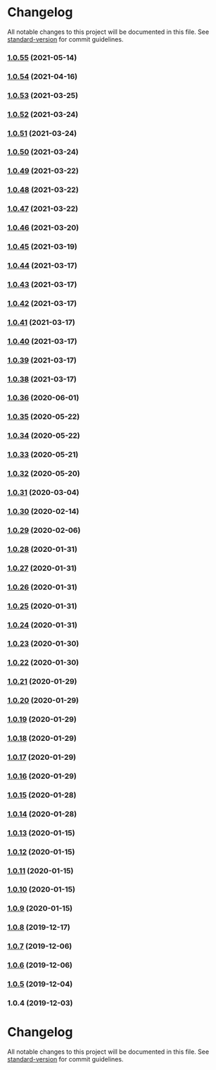 # Changelog

All notable changes to this project will be documented in this file. See [standard-version](https://github.com/conventional-changelog/standard-version) for commit guidelines.

### [1.0.55](https://github.com/sologenic/sologenic-xrpl-stream-js/compare/v1.0.54...v1.0.55) (2021-05-14)



### [1.0.54](https://github.com/sologenic/sologenic-xrpl-stream-js/compare/v1.0.53...v1.0.54) (2021-04-16)



### [1.0.53](https://github.com/sologenic/sologenic-xrpl-stream-js/compare/v1.0.52...v1.0.53) (2021-03-25)



### [1.0.52](https://github.com/sologenic/sologenic-xrpl-stream-js/compare/v1.0.51...v1.0.52) (2021-03-24)



### [1.0.51](https://github.com/sologenic/sologenic-xrpl-stream-js/compare/v1.0.50...v1.0.51) (2021-03-24)



### [1.0.50](https://github.com/sologenic/sologenic-xrpl-stream-js/compare/v1.0.49...v1.0.50) (2021-03-24)



### [1.0.49](https://github.com/sologenic/sologenic-xrpl-stream-js/compare/v1.0.48...v1.0.49) (2021-03-22)



### [1.0.48](https://github.com/sologenic/sologenic-xrpl-stream-js/compare/v1.0.47...v1.0.48) (2021-03-22)



### [1.0.47](https://github.com/sologenic/sologenic-xrpl-stream-js/compare/v1.0.46...v1.0.47) (2021-03-22)



### [1.0.46](https://github.com/sologenic/sologenic-xrpl-stream-js/compare/v1.0.45...v1.0.46) (2021-03-20)



### [1.0.45](https://github.com/sologenic/sologenic-xrpl-stream-js/compare/v1.0.44...v1.0.45) (2021-03-19)



### [1.0.44](https://github.com/sologenic/sologenic-xrpl-stream-js/compare/v1.0.43...v1.0.44) (2021-03-17)



### [1.0.43](https://github.com/sologenic/sologenic-xrpl-stream-js/compare/v1.0.42...v1.0.43) (2021-03-17)



### [1.0.42](https://github.com/sologenic/sologenic-xrpl-stream-js/compare/v1.0.41...v1.0.42) (2021-03-17)



### [1.0.41](https://github.com/sologenic/sologenic-xrpl-stream-js/compare/v1.0.40...v1.0.41) (2021-03-17)



### [1.0.40](https://github.com/sologenic/sologenic-xrpl-stream-js/compare/v1.0.39...v1.0.40) (2021-03-17)



### [1.0.39](https://github.com/sologenic/sologenic-xrpl-stream-js/compare/v1.0.38...v1.0.39) (2021-03-17)



### [1.0.38](https://github.com/sologenic/sologenic-xrpl-stream-js/compare/v1.0.36...v1.0.38) (2021-03-17)



### [1.0.36](https://github.com/sologenic/sologenic-xrpl-stream-js/compare/v1.0.35...v1.0.36) (2020-06-01)



### [1.0.35](https://github.com/sologenic/sologenic-xrpl-stream-js/compare/v1.0.34...v1.0.35) (2020-05-22)



### [1.0.34](https://github.com/sologenic/sologenic-xrpl-stream-js/compare/v1.0.33...v1.0.34) (2020-05-22)



### [1.0.33](https://github.com/sologenic/sologenic-xrpl-stream-js/compare/v1.0.32...v1.0.33) (2020-05-21)



### [1.0.32](https://github.com/sologenic/sologenic-xrpl-stream-js/compare/v1.0.31...v1.0.32) (2020-05-20)



### [1.0.31](https://github.com/sologenic/sologenic-xrpl-stream-js/compare/v1.0.30...v1.0.31) (2020-03-04)



### [1.0.30](https://github.com/sologenic/sologenic-xrpl-stream-js/compare/v1.0.29...v1.0.30) (2020-02-14)



### [1.0.29](https://github.com/sologenic/sologenic-xrpl-stream-js/compare/v1.0.28...v1.0.29) (2020-02-06)



### [1.0.28](https://github.com/sologenic/sologenic-xrpl-stream-js/compare/v1.0.27...v1.0.28) (2020-01-31)



### [1.0.27](https://github.com/sologenic/sologenic-xrpl-stream-js/compare/v1.0.26...v1.0.27) (2020-01-31)



### [1.0.26](https://github.com/sologenic/sologenic-xrpl-stream-js/compare/v1.0.25...v1.0.26) (2020-01-31)



### [1.0.25](https://github.com/sologenic/sologenic-xrpl-stream-js/compare/v1.0.24...v1.0.25) (2020-01-31)



### [1.0.24](https://github.com/sologenic/sologenic-xrpl-stream-js/compare/v1.0.23...v1.0.24) (2020-01-31)



### [1.0.23](https://github.com/sologenic/sologenic-xrpl-stream-js/compare/v1.0.22...v1.0.23) (2020-01-30)



### [1.0.22](https://github.com/sologenic/sologenic-xrpl-stream-js/compare/v1.0.21...v1.0.22) (2020-01-30)



### [1.0.21](https://github.com/sologenic/sologenic-xrpl-stream-js/compare/v1.0.20...v1.0.21) (2020-01-29)



### [1.0.20](https://github.com/sologenic/sologenic-xrpl-stream-js/compare/v1.0.19...v1.0.20) (2020-01-29)



### [1.0.19](https://github.com/sologenic/sologenic-xrpl-stream-js/compare/v1.0.18...v1.0.19) (2020-01-29)



### [1.0.18](https://github.com/sologenic/sologenic-xrpl-stream-js/compare/v1.0.17...v1.0.18) (2020-01-29)



### [1.0.17](https://github.com/sologenic/sologenic-xrpl-stream-js/compare/v1.0.16...v1.0.17) (2020-01-29)



### [1.0.16](https://github.com/sologenic/sologenic-xrpl-stream-js/compare/v1.0.15...v1.0.16) (2020-01-29)



### [1.0.15](https://github.com/sologenic/sologenic-xrpl-stream-js/compare/v1.0.14...v1.0.15) (2020-01-28)



### [1.0.14](https://github.com/sologenic/sologenic-xrpl-stream-js/compare/v1.0.13...v1.0.14) (2020-01-28)



### [1.0.13](https://github.com/sologenic/sologenic-xrpl-stream-js/compare/v1.0.12...v1.0.13) (2020-01-15)



### [1.0.12](https://github.com/sologenic/sologenic-xrpl-stream-js/compare/v1.0.11...v1.0.12) (2020-01-15)



### [1.0.11](https://github.com/sologenic/sologenic-xrpl-stream-js/compare/v1.0.10...v1.0.11) (2020-01-15)



### [1.0.10](https://github.com/sologenic/sologenic-xrpl-stream-js/compare/v1.0.9...v1.0.10) (2020-01-15)



### [1.0.9](https://github.com/sologenic/sologenic-xrpl-stream-js/compare/v1.0.8...v1.0.9) (2020-01-15)



### [1.0.8](https://github.com/sologenic/sologenic-xrpl-stream-js/compare/v1.0.7...v1.0.8) (2019-12-17)



### [1.0.7](https://github.com/sologenic/sologenic-xrpl-stream-js/compare/v1.0.6...v1.0.7) (2019-12-06)



### [1.0.6](https://github.com/sologenic/sologenic-xrpl-stream-js/compare/v1.0.5...v1.0.6) (2019-12-06)



### [1.0.5](https://github.com/sologenic/sologenic-xrpl-stream-js/compare/v1.0.4...v1.0.5) (2019-12-04)



### 1.0.4 (2019-12-03)



# Changelog

All notable changes to this project will be documented in this file. See [standard-version](https://github.com/conventional-changelog/standard-version) for commit guidelines.
